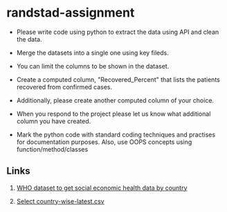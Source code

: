 # randstad-assignment

* Please write code using python to extract the data using API and clean the data.
* Merge the datasets into a single one using key fileds.
* You can limit the columns to be shown in the dataset.
* Create a computed column, "Recovered_Percent" that lists the patients recovered from confirmed cases. 
* Additionally, please create another computed column of your choice.
* When you respond to the project please let us know what additional column you have created.

* Mark the python code with standard coding techniques and practises for documentation purposes. Also, use OOPS concepts using function/method/classes


## Links

1. [WHO dataset to get social economic health data by country](https://data.world/resiport/who-dataset)

2. [Select country-wise-latest.csv](https://www.kaggle.com/imdevskp/corona-virus-report?select=country_wise_latest.csv)

